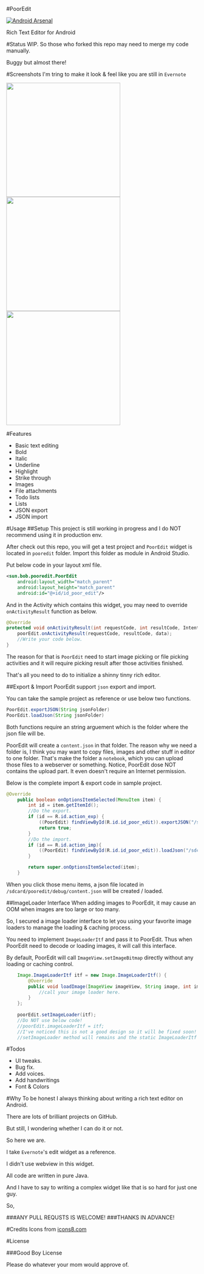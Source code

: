 #PoorEdit

[![Android Arsenal](https://img.shields.io/badge/Android%20Arsenal-PoorEdit-green.svg?style=true)](https://android-arsenal.com/details/1/2870)

Rich Text Editor for Android

#Status
WIP. So those who forked this repo may need to merge my code manually.

Buggy but almost there!

#Screenshots
I'm tring to make it look & feel like you are still in `Evernote`

<img src='art/shot.gif' width='300'/>
<br />
<img src='art/shot1.png' width='300'/>
<br />
<img src='art/shot2.png' width='300'/>

#Features
* Basic text editing
* Bold
* Italic
* Underline
* Highlight
* Strike through
* Images
* File attachments
* Todo lists
* Lists
* JSON export
* JSON import

#Usage
##Setup
This project is still working in progress and I do NOT recommend using it in production env.

After check out this repo, you will get a test project and `PoorEdit` widget is located in `pooredit` folder. Import this folder as module in Android Studio.

Put below code in your layout xml file.

```xml
<sun.bob.pooredit.PoorEdit
    android:layout_width="match_parent"
    android:layout_height="match_parent"
    android:id="@+id/id_poor_edit"/>
```

And in the Activity which contains this widget, you may need to override `onActivityResult` function as below.

```java
@Override
protected void onActivityResult(int requestCode, int resultCode, Intent data){
    poorEdit.onActivityResult(requestCode, resultCode, data);
    //Write your code below.
}
```

The reason for that is `PoorEdit` need to start image picking or file picking activities and it will require picking result after those activities finished.

That's all you need to do to initialize a shinny tinny rich editor.

##Export & Import
PoorEdit support `json` export and import.

You can take the sample project as reference or use below two functions.

```java
PoorEdit.exportJSON(String jsonFolder)
PoorEdit.loadJson(String jsonFolder)
```

Both functions require an string arguement which is the folder where the json file will be. 

PoorEdit will create a `content.json` in that folder. The reason why we need a folder is, I think you may want to copy files, images and other stuff in editor to one folder. That's make the folder a `notebook`, which you can upload those files to a webserver or something. Notice, PoorEdit dose NOT contains the upload part. It  even doesn't require an Internet permission.

Below is the complete import & export code in sample project.

```java
@Override
    public boolean onOptionsItemSelected(MenuItem item) {
        int id = item.getItemId();
        //Do the export.
        if (id == R.id.action_exp) {
            ((PoorEdit) findViewById(R.id.id_poor_edit)).exportJSON("/sdcard/pooredit/debug/");
            return true;
        }
        //Do the import.
        if (id == R.id.action_imp){
            ((PoorEdit) findViewById(R.id.id_poor_edit)).loadJson("/sdcard/pooredit/debug/");
        }

        return super.onOptionsItemSelected(item);
    }
```

When you click those menu items, a json file located in `/sdcard/pooredit/debug/content.json` will be created / loaded.

##ImageLoader Interface
When adding images to PoorEdit, it may cause an OOM when images are too large or too many.

So, I secured a image loader interface to let you using your favorite image loaders to manage the loading & caching process.

You need to implement `ImageLoaderItf` and pass it to PoorEdit. Thus when PoorEdit need to decode or loading images, it will call this interface.

By default, PoorEdit will call `ImageView.setImageBitmap` directly without any loading or caching control.

```java
    Image.ImageLoaderItf itf = new Image.ImageLoaderItf() {
        @Override
        public void loadImage(ImageView imageView, String image, int imageWidth) {
			//call your image loader here.
        }
    };
    
    poorEdit.setImageLoader(itf);
    //Do NOT use below code!
    //poorEdit.imageLoaderItf = itf;
    //I've noticed this is not a good design so it will be fixed soon!
    //setImageLoader method will remains and the static ImageLoaderItf field is not guaranteed!
```

#Todos
* UI tweaks.
* Bug fix.
* Add voices.
* Add handwritings
* Font & Colors

#Why
To be honest I always thinking about writing a rich text editor on Android. 

There are lots of brilliant projects on GitHub.

But still, I wondering whether I can do it or not.

So here we are.

I take `Evernote`'s edit widget as a reference. 

I didn't use webview in this widget. 

All code are written in pure Java.

And I have to say to writing a complex widget like that is so hard for just one guy.

So,

###ANY PULL REQUSTS IS WELCOME!
###THANKS IN ADVANCE!

#Credits
Icons from [icons8.com](https://icons8.com/)

#License

###Good Boy License

Please do whatever your mom would approve of.
